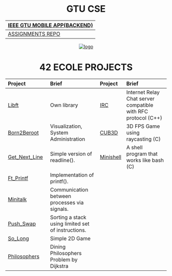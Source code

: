 

<div align="center">
    
# GTU CSE
|[IEEE GTU MOBILE APP(BACKEND)](https://play.google.com/store/apps/details?id=com.ieee.mobile_app)|
|:-|
|[ASSIGNMENTS REPO](https://github.com/oolkay/GTU-CSE/tree/main)|


[![logo](https://upload.wikimedia.org/wikipedia/tr/2/23/Gebze_Teknik_%C3%9Cniversitesi.PNG)](https://github.com/oolkay/GTU-CSE/tree/main)


# 42 ECOLE PROJECTS
|Project|Brief|Project|Brief| 
| :-	|	:-	| :-	|	:-	|
| [Libft](https://github.com/oolkay/42_libft) <img width=150>| Own library | [IRC](https://github.com/oolkay/IRC)|Internet Relay Chat server compatible with RFC protocol (C++)|
| [Born2Beroot](https://github.com/oolkay/Born2BeRoot/tree/main)|Visualization, System Administration| [CUB3D](https://github.com/oolkay/gtu-rtx-xv6)|3D FPS Game using raycasting (C)|
| [Get_Next_Line](https://github.com/oolkay/42_get_next_line)|Simple version of readline().| [Minishell](https://github.com/oolkay/Minishell)|A shell program that works like bash (C)|
| [Ft_Printf](https://github.com/oolkay/42_ft_printf)|Implementation of printf().|
| [Minitalk](https://github.com/oolkay/42_minitalk)|Communication between processes via signals.|
| [Push_Swap](https://github.com/oolkay/push_swap)|Sorting a stack using limited set of instructions.|
| [So_Long](https://github.com/oolkay/so_long)|Simple 2D Game|
| [Philosophers](https://github.com/oolkay/Dining-Philosophers-Problem)|Dining Philosophers Problem by Dijkstra|
